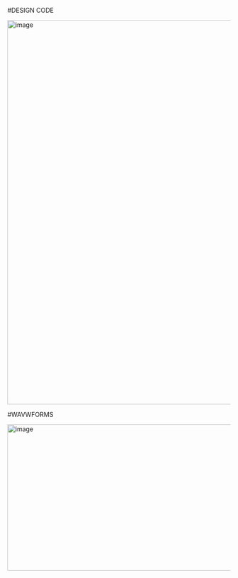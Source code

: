 
#DESIGN CODE

<img width="1877" height="867" alt="image" src="https://github.com/user-attachments/assets/98c0148a-6fc6-48f7-b25a-e6b0d9f15e05" />


#WAVWFORMS

<img width="1919" height="330" alt="image" src="https://github.com/user-attachments/assets/f5fa9fa7-6dfe-452b-8d43-1b7c391b31c1" />
